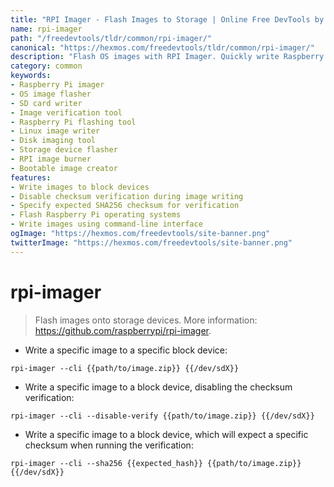 ```yaml
---
title: "RPI Imager - Flash Images to Storage | Online Free DevTools by Hexmos"
name: rpi-imager
path: "/freedevtools/tldr/common/rpi-imager/"
canonical: "https://hexmos.com/freedevtools/tldr/common/rpi-imager/"
description: "Flash OS images with RPI Imager. Quickly write Raspberry Pi images to storage devices with checksum validation options. Free online tool, no registration required."
category: common
keywords:
- Raspberry Pi imager
- OS image flasher
- SD card writer
- Image verification tool
- Raspberry Pi flashing tool
- Linux image writer
- Disk imaging tool
- Storage device flasher
- RPI image burner
- Bootable image creator
features:
- Write images to block devices
- Disable checksum verification during image writing
- Specify expected SHA256 checksum for verification
- Flash Raspberry Pi operating systems
- Write images using command-line interface
ogImage: "https://hexmos.com/freedevtools/site-banner.png"
twitterImage: "https://hexmos.com/freedevtools/site-banner.png"
---
```


# rpi-imager

> Flash images onto storage devices.
> More information: <https://github.com/raspberrypi/rpi-imager>.

- Write a specific image to a specific block device:

`rpi-imager --cli {{path/to/image.zip}} {{/dev/sdX}}`

- Write a specific image to a block device, disabling the checksum verification:

`rpi-imager --cli --disable-verify {{path/to/image.zip}} {{/dev/sdX}}`

- Write a specific image to a block device, which will expect a specific checksum when running the verification:

`rpi-imager --cli --sha256 {{expected_hash}} {{path/to/image.zip}} {{/dev/sdX}}`
